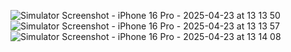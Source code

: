 ![Simulator Screenshot - iPhone 16 Pro - 2025-04-23 at 13 13 50](https://github.com/user-attachments/assets/82b69bc6-d8cd-4ad4-ba5c-c842316e1f10)
![Simulator Screenshot - iPhone 16 Pro - 2025-04-23 at 13 13 57](https://github.com/user-attachments/assets/f7739826-5a8a-4c61-aaed-32dedd73a6e2)
![Simulator Screenshot - iPhone 16 Pro - 2025-04-23 at 13 14 08](https://github.com/user-attachments/assets/b3a62836-3838-410c-9034-5969662ce831)
